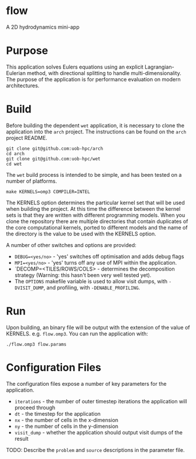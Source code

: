 # flow
A 2D hydrodynamics mini-app

# Purpose

This application solves Eulers equations using an explicit Lagrangian-Eulerian method, with directional splitting to handle multi-dimensionality. The purpose of the application is for performance evaluation on modern architectures.

# Build

Before building the dependent `wet` application, it is necessary to clone the application into the `arch` project. The instructions can be found on the `arch` project README.

```
git clone git@github.com:uob-hpc/arch
cd arch
git clone git@github.com:uob-hpc/wet
cd wet
```

The `wet` build process is intended to be simple, and has been tested on a number of platforms.

```
make KERNELS=omp3 COMPILER=INTEL
```

The KERNELS option determines the particular kernel set that will be used when building the project. At this time the difference between the kernel sets is that they are written with different programming models. When you clone the repository there are multiple directories that contain duplicates of the core computational kernels, ported to different models and the name of the directory is the value to be used with the KERNELS option.

A number of other switches and options are provided:

- `DEBUG=<yes/no>` - 'yes' switches off optimisation and adds debug flags
- `MPI=<yes/no>` - 'yes' turns off any use of MPI within the application.
- `DECOMP=<TILES/ROWS/COLS> - determines the decomposition strategy (Warning: this hasn't been very well tested yet).
- The `OPTIONS` makefile variable is used to allow visit dumps, with `-DVISIT_DUMP`, and profiling, with `-DENABLE_PROFILING`.

# Run

Upon building, an binary file will be output with the extension of the value of KERNELS. e.g. `flow.omp3`. You can run the application with:

```
./flow.omp3 flow.params
```

# Configuration Files

The configuration files expose a number of key parameters for the application.

- `iterations` - the number of outer timestep iterations the application will proceed through
- `dt` - the timestep for the application
- `nx` - the number of cells in the x-dimension
- `ny` - the number of cells in the y-dimension
- `visit_dump` - whether the application should output visit dumps of the result

TODO: Describe the `problem` and `source` descriptions in the parameter file.
